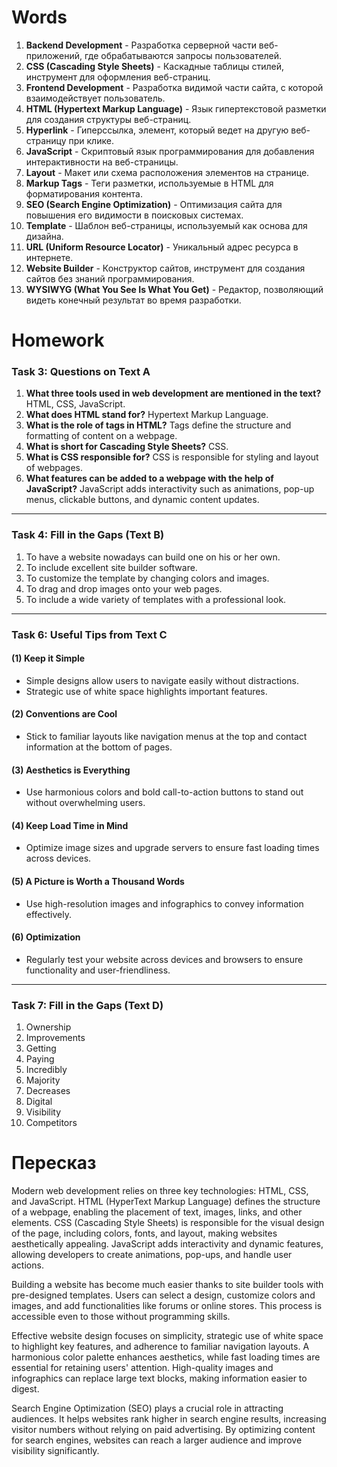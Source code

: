# Words

1. **Backend Development** - Разработка серверной части веб-приложений, где обрабатываются запросы пользователей.  
2. **CSS (Cascading Style Sheets)** - Каскадные таблицы стилей, инструмент для оформления веб-страниц.    
3. **Frontend Development** - Разработка видимой части сайта, с которой взаимодействует пользователь.  
4. **HTML (Hypertext Markup Language)** - Язык гипертекстовой разметки для создания структуры веб-страниц.  
5. **Hyperlink** - Гиперссылка, элемент, который ведет на другую веб-страницу при клике.  
6. **JavaScript** - Скриптовый язык программирования для добавления интерактивности на веб-страницы.  
7. **Layout** - Макет или схема расположения элементов на странице.  
8. **Markup Tags** - Теги разметки, используемые в HTML для форматирования контента.  
9. **SEO (Search Engine Optimization)** - Оптимизация сайта для повышения его видимости в поисковых системах.  
10. **Template** - Шаблон веб-страницы, используемый как основа для дизайна.  
11. **URL (Uniform Resource Locator)** - Уникальный адрес ресурса в интернете.  
12. **Website Builder** - Конструктор сайтов, инструмент для создания сайтов без знаний программирования.  
13. **WYSIWYG (What You See Is What You Get)** - Редактор, позволяющий видеть конечный результат во время разработки.  

# Homework

### Task 3: Questions on Text A

1. **What three tools used in web development are mentioned in the text?**
HTML, CSS, JavaScript.
2. **What does HTML stand for?**
Hypertext Markup Language.
3. **What is the role of tags in HTML?**
Tags define the structure and formatting of content on a webpage.
4. **What is short for Cascading Style Sheets?**
CSS.
5. **What is CSS responsible for?**
CSS is responsible for styling and layout of webpages.
6. **What features can be added to a webpage with the help of JavaScript?**
JavaScript adds interactivity such as animations, pop-up menus, clickable buttons, and dynamic content updates.

---

### Task 4: Fill in the Gaps (Text B)

1) To have a website nowadays can build one on his or her own.
2) To include excellent site builder software.
3) To customize the template by changing colors and images.
4) To drag and drop images onto your web pages.
5) To include a wide variety of templates with a professional look.

---

### Task 6: Useful Tips from Text C

#### (1) Keep it Simple

- Simple designs allow users to navigate easily without distractions.
- Strategic use of white space highlights important features.


#### (2) Conventions are Cool

- Stick to familiar layouts like navigation menus at the top and contact information at the bottom of pages.


#### (3) Aesthetics is Everything

- Use harmonious colors and bold call-to-action buttons to stand out without overwhelming users.


#### (4) Keep Load Time in Mind

- Optimize image sizes and upgrade servers to ensure fast loading times across devices.


#### (5) A Picture is Worth a Thousand Words

- Use high-resolution images and infographics to convey information effectively.


#### (6) Optimization

- Regularly test your website across devices and browsers to ensure functionality and user-friendliness.

---

### Task 7: Fill in the Gaps (Text D)

1) Ownership
2) Improvements
3) Getting
4) Paying
5) Incredibly
6) Majority
7) Decreases
8) Digital
9) Visibility
10) Competitors


# Пересказ

Modern web development relies on three key technologies: HTML, CSS, and JavaScript. HTML (HyperText Markup Language) defines the structure of a webpage, enabling the placement of text, images, links, and other elements. CSS (Cascading Style Sheets) is responsible for the visual design of the page, including colors, fonts, and layout, making websites aesthetically appealing. JavaScript adds interactivity and dynamic features, allowing developers to create animations, pop-ups, and handle user actions.

Building a website has become much easier thanks to site builder tools with pre-designed templates. Users can select a design, customize colors and images, and add functionalities like forums or online stores. This process is accessible even to those without programming skills.

Effective website design focuses on simplicity, strategic use of white space to highlight key features, and adherence to familiar navigation layouts. A harmonious color palette enhances aesthetics, while fast loading times are essential for retaining users' attention. High-quality images and infographics can replace large text blocks, making information easier to digest.

Search Engine Optimization (SEO) plays a crucial role in attracting audiences. It helps websites rank higher in search engine results, increasing visitor numbers without relying on paid advertising. By optimizing content for search engines, websites can reach a larger audience and improve visibility significantly.



